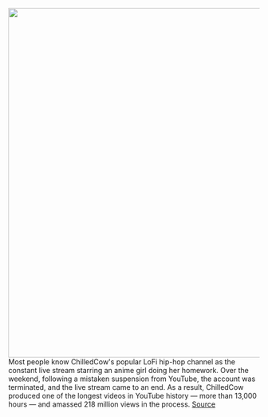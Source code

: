 <img src='https://cdn.vox-cdn.com/thumbor/PPy_FdBIEOGnznfcC_nXOvPqNKQ=/25x18:519x290/1200x800/filters:focal(183x58:381x256)/cdn.vox-cdn.com/uploads/chorus_image/image/66362405/Screen_Shot_2020_02_24_at_7.42.45_AM.0.png' width='700px' /><br/>
Most people know ChilledCow's popular LoFi hip-hop channel as the constant live stream starring an anime girl doing her homework. Over the weekend, following a mistaken suspension from YouTube, the account was terminated, and the live stream came to an end. As a result, ChilledCow produced one of the longest videos in YouTube history — more than 13,000 hours — and amassed 218 million views in the process.
<a href='https://www.theverge.com/2020/2/24/21150488/chilledcow-lofi-hiphop-livestream-youtube-termiantion-vod-anime-study-girl'> Source <a/>